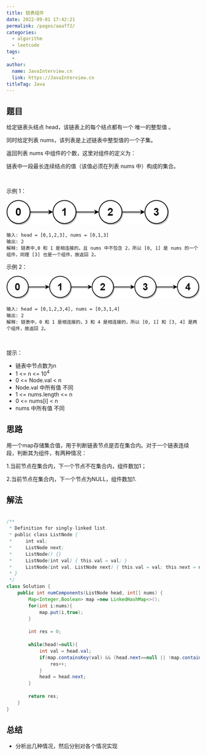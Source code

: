 ```yaml
---
title: 链表组件
date: 2022-09-01 17:42:21
permalink: /pages/aaaff2/
categories:
  - algorithm
  - leetcode
tags:
  - 
author: 
  name: JavaInterview.cn
  link: https://JavaInterview.cn
titleTag: Java
---
```



## 题目

给定链表头结点 head，该链表上的每个结点都有一个 唯一的整型值 。

同时给定列表 nums，该列表是上述链表中整型值的一个子集。

返回列表 nums 中组件的个数，这里对组件的定义为：

链表中一段最长连续结点的值（该值必须在列表 nums 中）构成的集合。

 

示例 1：

![](/media/pictures/leetcode/lc-linkedlistcom1.jpeg)


    输入: head = [0,1,2,3], nums = [0,1,3]
    输出: 2
    解释: 链表中,0 和 1 是相连接的，且 nums 中不包含 2，所以 [0, 1] 是 nums 的一个组件，同理 [3] 也是一个组件，故返回 2。
示例 2：

![](/media/pictures/leetcode/lc-linkedlistcom2.jpeg)


    输入: head = [0,1,2,3,4], nums = [0,3,1,4]
    输出: 2
    解释: 链表中，0 和 1 是相连接的，3 和 4 是相连接的，所以 [0, 1] 和 [3, 4] 是两个组件，故返回 2。
 

提示：

- 链表中节点数为n
- 1 <= n <= 10<sup>4</sup>
- 0 <= Node.val < n
- Node.val 中所有值 不同
- 1 <= nums.length <= n
- 0 <= nums[i] < n
- nums 中所有值 不同




## 思路

用一个map存储集合值，用于判断链表节点是否在集合内。对于一个链表连续段，判断其为组件，有两种情况：

1.当前节点在集合内，下一个节点不在集合内，组件数加1；

2.当前节点在集合内，下一个节点为NULL，组件数加1.

## 解法
```java

/**
 * Definition for singly-linked list.
 * public class ListNode {
 *     int val;
 *     ListNode next;
 *     ListNode() {}
 *     ListNode(int val) { this.val = val; }
 *     ListNode(int val, ListNode next) { this.val = val; this.next = next; }
 * }
 */
class Solution {
    public int numComponents(ListNode head, int[] nums) {
        Map<Integer,Boolean> map =new LinkedHashMap<>();
        for(int i:nums){
            map.put(i,true);
        }

        int res = 0;

        while(head!=null){
            int val = head.val;
            if(map.containsKey(val) && (head.next==null || !map.containsKey(head.next.val))){
                res++;
            }
            head = head.next;
        }

        return res;
    }
}
```

## 总结

- 分析出几种情况，然后分别对各个情况实现 
